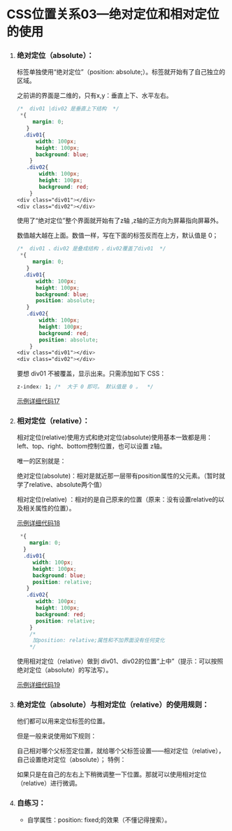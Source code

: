# CSS位置关系03—绝对定位和相对定位的使用

1. ### 绝对定位（absolute）：

   标签单独使用“绝对定位”（position: absolute;）。标签就开始有了自己独立的区域。

   之前讲的界面是二维的，只有x,y：垂直上下、水平左右。

   ```css
   /*  div01 |div02 是垂直上下结构  */
    *{
        margin: 0;
      }      
     .div01{
         width: 100px;
         height: 100px;
         background: blue;
       }
      .div02{
          width: 100px;
          height: 100px;
          background: red;
       }
   <div class="div01"></div>
   <div class="div02"></div>
   ```

   使用了“绝对定位”整个界面就开始有了z轴 ,z轴的正方向为屏幕指向屏幕外。

   数值越大越在上面。数值一样，写在下面的标签反而在上方，默认值是 0；

   ```css
   /*  div01 、div02 是叠成结构 ，div02覆盖了div01  */
    *{
        margin: 0;
      }      
     .div01{
         width: 100px;
         height: 100px;
         background: blue;
         position: absolute;    
      }
      .div02{
          width: 100px;
          height: 100px;
          background: red;
          position: absolute;
       }
   <div class="div01"></div>
   <div class="div02"></div>
   ```

   要想 div01 不被覆盖，显示出来。只需添加如下 CSS：

   ```css
   z-index: 1; /*  大于 0 即可。 默认值是 0 。  */
   ```

   [示例详细代码17](代码相关/demo17.html)
   
2. ### 相对定位（relative）：

   相对定位(relative)使用方式和绝对定位(absolute)使用基本一致都是用：left、top、right、bottom控制位置，也可以设置 z轴。

   唯一的区别就是：

   绝对定位(absolute)：相对是就近那一层带有position属性的父元素。（暂时就学了relative、absolute两个值）

   相对定位(relative)  ：相对的是自己原来的位置（原来：没有设置relative的以及相关属性的位置）。

   [示例详细代码18](代码相关/demo18.html)

   ```css
    *{
       margin: 0;
     }
     .div01{
        width: 100px;
        height: 100px;
        background: blue;
        position: relative;
      }
      .div02{
         width: 100px;
         height: 100px;
         background: red;
         position: relative;
       }
       /*
        加position: relative;属性和不加界面没有任何变化
       */
   ```

   使用相对定位（relative）做到 div01、div02的位置“上中”（提示：可以按照绝对定位（absolute）的写法写）。

   [示例详细代码19](代码相关/demo19.html)

3. ### 绝对定位（absolute）与相对定位（relative）的使用规则：

   他们都可以用来定位标签的位置。

   但是一般来说使用如下规则：

   自己相对哪个父标签定位置，就给哪个父标签设置——相对定位（relative），自己设置绝对定位（absolute）；
   特例：

   如果只是在自己的左右上下稍微调整一下位置。那就可以使用相对定位（relative）进行微调。

4. ### 自练习：
   
   - 自学属性：position: fixed;的效果（不懂记得搜索）。










